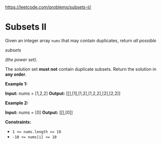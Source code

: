 https://leetcode.com/problems/subsets-ii/ 
 # Subsets II 

  Given an integer array `nums` that may contain duplicates, return _all possible_

_subsets_

_(the power set)_.

The solution set **must not** contain duplicate subsets. Return the solution in **any order**.

**Example 1:**

**Input:** nums = \[1,2,2\]
**Output:** \[\[\],\[1\],\[1,2\],\[1,2,2\],\[2\],\[2,2\]\]

**Example 2:**

**Input:** nums = \[0\]
**Output:** \[\[\],\[0\]\]

**Constraints:**

*   `1 <= nums.length <= 10`
*   `-10 <= nums[i] <= 10`